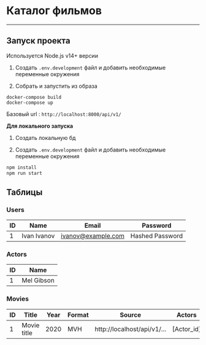 # Каталог фильмов

---
## Запуск проекта

Используется  Node.js v14+ версии

1. Создать `.env.development` файл и добавить необходимые переменные окружения

2. Cобрать и запустить  из образа
```
docker-compose build
docker-compose up
```
Базовый url :
```http://localhost:8000/api/v1/```

**Для локального запуска**

1. Создать локальную бд 

2. Создать `.env.development` файл и добавить необходимые переменные окружения
```sh
npm install
npm run start
```

## Таблицы

### Users
|ID|Name|Email|Password|
|----|-----|-------|----|
|1|Ivan Ivanov|ivanov@example.com|Hashed Password|

### Actors
|ID|Name|
|---------|---------|
|1|Mel Gibson|

### Movies
|ID|Title|Year|Format|Source|Actors|
|---------|---------|-------|----|------|-----|
|1|Movie title|2020|MVH|http://localhost/api/v1/...|[Actor_id]|

